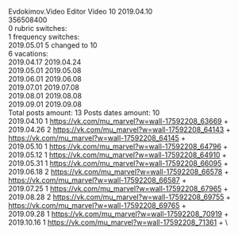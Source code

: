 Evdokimov.Video	Editor Video 10 2019.04.10\
356508400\
0 rubric switches:\
1 frequency switches:\
2019.05.01 5 changed to 10 \
6 vacations:\
2019.04.17 2019.04.24 \
2019.05.01 2019.05.08 \
2019.06.01 2019.06.08 \
2019.07.01 2019.07.08 \
2019.08.01 2019.08.08 \
2019.09.01 2019.09.08 \
Total posts amount: 13	Posts dates amount: 10\
2019.04.10 1 https://vk.com/mu_marvel?w=wall-17592208_63669 + \
2019.04.26 2 https://vk.com/mu_marvel?w=wall-17592208_64143 + https://vk.com/mu_marvel?w=wall-17592208_64145 + \
2019.05.10 1 https://vk.com/mu_marvel?w=wall-17592208_64796 + \
2019.05.12 1 https://vk.com/mu_marvel?w=wall-17592208_64910 + \
2019.05.31 1 https://vk.com/mu_marvel?w=wall-17592208_66095 + \
2019.06.18 2 https://vk.com/mu_marvel?w=wall-17592208_66578 + https://vk.com/mu_marvel?w=wall-17592208_66587 + \
2019.07.25 1 https://vk.com/mu_marvel?w=wall-17592208_67965 + \
2019.08.28 2 https://vk.com/mu_marvel?w=wall-17592208_69755 + https://vk.com/mu_marvel?w=wall-17592208_69765 + \
2019.09.28 1 https://vk.com/mu_marvel?w=wall-17592208_70919 + \
2019.10.16 1 https://vk.com/mu_marvel?w=wall-17592208_71361 + \
